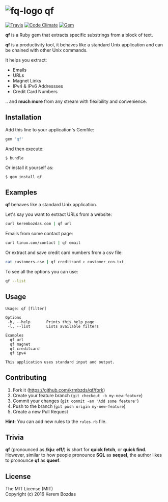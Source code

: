 # ![fq-logo][logo] qf

[![Travis](https://img.shields.io/travis/krmbzds/qf.svg)](https://travis-ci.org/krmbzds/qf)
[![Code Climate](https://img.shields.io/codeclimate/github/krmbzds/qf.svg)](https://codeclimate.com/github/krmbzds/qf)
[![Gem](https://img.shields.io/gem/dv/qf/stable.svg)](https://rubygems.org/gems/qf)

**qf** is a Ruby gem that extracts specific substrings from a block of text.

**qf** is a productivity tool, it behaves like a standard Unix application and can be chained with other Unix commands.

It helps you extract:

* Emails
* URLs
* Magnet Links
* IPv4 & IPv6 Addressses
* Credit Card Numbers

.. and **much more** from any stream with flexibility and convenience.

## Installation

Add this line to your application's Gemfile:

```ruby
gem 'qf'
```

And then execute:

    $ bundle

Or install it yourself as:

    $ gem install qf

## Examples

**qf** behaves like a standard Unix application.

Let's say you want to extract URLs from a website:

```sh
curl kerembozdas.com | qf url
```

Emails from some contact page:

```sh
curl linux.com/contact | qf email
```

Or extract and save credit card numbers from a csv file:

```sh
cat customers.csv | qf creditcard > customer_ccn.txt
```

To see all the options you can use:

```sh
qf --list
```

## Usage

```
Usage: qf [filter]

Options
 -h, --help       Prints this help page
 -l, --list       Lists available filters

Examples
  qf url
  qf magnet
  qf creditcard
  qf ipv4

This application uses standard input and output.
```

## Contributing

1. Fork it (https://github.com/krmbzds/qf/fork)
2. Create your feature branch (`git checkout -b my-new-feature`)
3. Commit your changes (`git commit -am 'Add some feature'`)
4. Push to the branch (`git push origin my-new-feature`)
5. Create a new Pull Request

**Hint:** You can add new rules to the `rules.rb` file.

## Trivia

**qf** (pronounced as **/kjuː eff/**) is short for **quick fetch**, or **quick find**.  
However, similar to how people pronounce **SQL** as **sequel**, the author likes to pronounce **qf** as **queef**. 

## License

The MIT License (MIT)  
Copyright (c) 2016 Kerem Bozdas

[logo]: http://i.imgur.com/PQxBoRI.png
